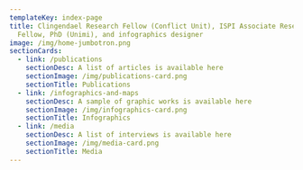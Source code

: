 ```yaml
---
templateKey: index-page
title: Clingendael Research Fellow (Conflict Unit), ISPI Associate Research
  Fellow, PhD (Unimi), and infographics designer
image: /img/home-jumbotron.png
sectionCards:
  - link: /publications
    sectionDesc: A list of articles is available here
    sectionImage: /img/publications-card.png
    sectionTitle: Publications
  - link: /infographics-and-maps
    sectionDesc: A sample of graphic works is available here
    sectionImage: /img/infographics-card.png
    sectionTitle: Infographics
  - link: /media
    sectionDesc: A list of interviews is available here
    sectionImage: /img/media-card.png
    sectionTitle: Media
---
```

